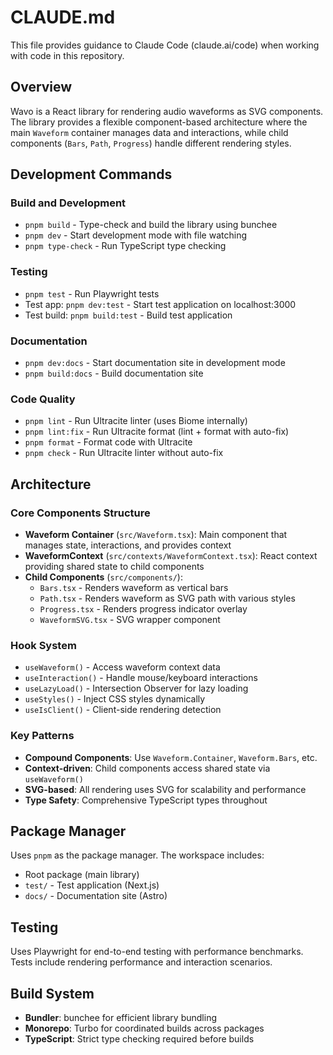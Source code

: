 # CLAUDE.md

This file provides guidance to Claude Code (claude.ai/code) when working with code in this repository.

## Overview

Wavo is a React library for rendering audio waveforms as SVG components. The library provides a flexible component-based architecture where the main `Waveform` container manages data and interactions, while child components (`Bars`, `Path`, `Progress`) handle different rendering styles.

## Development Commands

### Build and Development
- `pnpm build` - Type-check and build the library using bunchee
- `pnpm dev` - Start development mode with file watching
- `pnpm type-check` - Run TypeScript type checking

### Testing
- `pnpm test` - Run Playwright tests
- Test app: `pnpm dev:test` - Start test application on localhost:3000
- Test build: `pnpm build:test` - Build test application

### Documentation
- `pnpm dev:docs` - Start documentation site in development mode
- `pnpm build:docs` - Build documentation site

### Code Quality
- `pnpm lint` - Run Ultracite linter (uses Biome internally)
- `pnpm lint:fix` - Run Ultracite format (lint + format with auto-fix)
- `pnpm format` - Format code with Ultracite
- `pnpm check` - Run Ultracite linter without auto-fix

## Architecture

### Core Components Structure
- **Waveform Container** (`src/Waveform.tsx`): Main component that manages state, interactions, and provides context
- **WaveformContext** (`src/contexts/WaveformContext.tsx`): React context providing shared state to child components
- **Child Components** (`src/components/`):
  - `Bars.tsx` - Renders waveform as vertical bars
  - `Path.tsx` - Renders waveform as SVG path with various styles
  - `Progress.tsx` - Renders progress indicator overlay
  - `WaveformSVG.tsx` - SVG wrapper component

### Hook System
- `useWaveform()` - Access waveform context data
- `useInteraction()` - Handle mouse/keyboard interactions
- `useLazyLoad()` - Intersection Observer for lazy loading
- `useStyles()` - Inject CSS styles dynamically
- `useIsClient()` - Client-side rendering detection

### Key Patterns
- **Compound Components**: Use `Waveform.Container`, `Waveform.Bars`, etc.
- **Context-driven**: Child components access shared state via `useWaveform()`
- **SVG-based**: All rendering uses SVG for scalability and performance
- **Type Safety**: Comprehensive TypeScript types throughout

## Package Manager

Uses `pnpm` as the package manager. The workspace includes:
- Root package (main library)
- `test/` - Test application (Next.js)
- `docs/` - Documentation site (Astro)

## Testing

Uses Playwright for end-to-end testing with performance benchmarks. Tests include rendering performance and interaction scenarios.

## Build System

- **Bundler**: bunchee for efficient library bundling
- **Monorepo**: Turbo for coordinated builds across packages
- **TypeScript**: Strict type checking required before builds